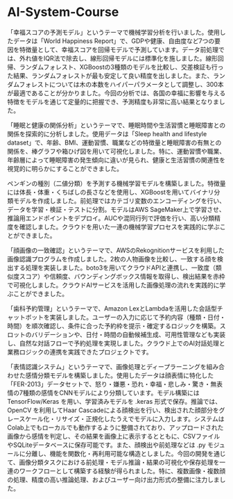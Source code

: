 # AI-System-Course

「幸福スコアの予測モデル」というテーマで機械学習分析を行いました。使用したデータは「World Happiness Report」で、GDPや健康、自由度など7つの要因を特徴量として、幸福スコアを回帰モデルで予測しています。データ前処理では、外れ値をIQR法で除去し、線形回帰モデルには標準化を施しました。線形回帰、ランダムフォレスト、XGBoostの3種類のモデルを比較し、交差検証も行った結果、ランダムフォレストが最も安定して良い精度を出しました。また、ランダムフォレストについては木の本数をハイパーパラメータとして調整し、300本が最適であることが分かりました。今回の分析では、各国の幸福に影響を与える特徴をモデルを通じて定量的に把握でき、予測精度も非常に高い結果となりました。

「睡眠と健康の関係分析」というテーマで、睡眠時間や生活習慣と睡眠障害との関係を探索的に分析しました。使用データは「Sleep health and lifestyle dataset」で、年齢、BMI、運動習慣、職業などの特徴量と睡眠障害の有無との関係を、棒グラフや箱ひげ図を用いて可視化しました。特に、運動習慣や職業、年齢層によって睡眠障害の発生傾向に違いが見られ、健康と生活習慣の関連性を視覚的に明らかにすることができました。

ペンギンの種別（二値分類）を予測する機械学習モデルを構築しました。特徴量には体長・体重・くちばしの長さなどを使用し、XGBoostを用いてバイナリ分類モデルを作成しました。前処理ではカテゴリ変数のエンコーディングを行い、データを学習・検証・テストに分割。モデルはAWS SageMaker上で学習させ、推論用エンドポイントをデプロイ。AUCや混同行列で評価を行い、高い分類精度を確認しました。クラウドを用いた一連の機械学習プロセスを実践的に学ぶことができました。

「顔画像の一致確認」というテーマで、AWSのRekognitionサービスを利用した画像認識プログラムを作成しました。2枚の人物画像を比較し、一致する顔を検出する処理を実装しました。boto3を用いてクラウドAPIと連携し、一致度（類似度スコア）や信頼度、バウンディングボックス情報を取得し、検出結果を赤枠で可視化しました。クラウドAIサービスを活用した画像処理の流れを実践的に学ぶことができました。

「歯科予約管理」というテーマで、Amazon LexとLambdaを活用した会話型チャットボットを実装しました。ユーザーの入力に応じて予約内容（種類・日付・時間）を順次確認し、条件に合った予約枠を提示・確定するロジックを構築。スロットのバリデーションや、日付・時間の自動候補生成、可用性管理なども実装し、自然な対話フローで予約処理を実現しました。クラウド上でのAI対話処理と業務ロジックの連携を実践できたプロジェクトです。

「表情認識システム」というテーマで、画像処理とディープラーニングを組み合わせた感情分類モデルを構築しました。使用したデータは顔表情に特化した「FER-2013」データセットで、怒り・嫌悪・恐れ・幸福・悲しみ・驚き・無表情の7種類の感情をCNNモデルにより分類しています。モデル構築には TensorFlow/Keras を用い、学習済みモデルを .keras 形式で保存。推論では、OpenCV を利用してHaar Cascadeによる顔検出を行い、検出された顔部分をグレースケール化・リサイズ・正規化したうえでモデルに入力します。システムはColab上でもローカルでも動作するように整備されており、アップロードされた画像から感情を判定し、その結果を画像上に表示するとともに、CSVファイルやSQLiteデータベースに保存可能です。また、顔検出や前処理などは .py モジュールに分離し、機能を関数化・再利用可能な構造としました。今回の開発を通じて、画像分類タスクにおける前処理・モデル推論・結果の可視化や保存処理を一連のワークフローとして構築する経験が得られました。特に、複数画像・複数顔の処理、精度の高い推論処理、およびユーザー向け出力形式の整備に注力しました。


